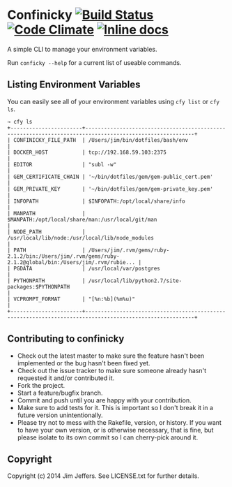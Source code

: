 # Confinicky [![Build Status](https://travis-ci.org/jimjeffers/confinicky.png)](https://travis-ci.org/jimjeffers/confinicky) [![Code Climate](https://codeclimate.com/github/jimjeffers/confinicky.png)](https://codeclimate.com/github/jimjeffers/confinicky) [![Inline docs](http://inch-ci.org/github/jimjeffers/confinicky.png)](http://inch-ci.org/github/jimjeffers/confinicky)

A simple CLI to manage your environment variables.

Run `conficky --help` for a current list of useable commands.

## Listing Environment Variables

You can easily see all of your environment variables using `cfy list` or `cfy ls`.

```
→ cfy ls
+-----------------------+---------------------------------------------------------------------------------------------------------+
| CONFINICKY_FILE_PATH  | /Users/jim/bin/dotfiles/bash/env                                                                        |
| DOCKER_HOST           | tcp://192.168.59.103:2375                                                                               |
| EDITOR                | "subl -w"                                                                                               |
| GEM_CERTIFICATE_CHAIN | '~/bin/dotfiles/gem/gem-public_cert.pem'                                                                |
| GEM_PRIVATE_KEY       | '~/bin/dotfiles/gem/gem-private_key.pem'                                                                |
| INFOPATH              | $INFOPATH:/opt/local/share/info                                                                         |
| MANPATH               | $MANPATH:/opt/local/share/man:/usr/local/git/man                                                        |
| NODE_PATH             | /usr/local/lib/node:/usr/local/lib/node_modules                                                         |
| PATH                  | /Users/jim/.rvm/gems/ruby-2.1.2/bin:/Users/jim/.rvm/gems/ruby-2.1.2@global/bin:/Users/jim/.rvm/rubie... |
| PGDATA                | /usr/local/var/postgres                                                                                 |
| PYTHONPATH            | /usr/local/lib/python2.7/site-packages:$PYTHONPATH                                                      |
| VCPROMPT_FORMAT       | "[%n:%b](%m%u)"                                                                                         |
+-----------------------+---------------------------------------------------------------------------------------------------------+
```

## Contributing to confinicky

* Check out the latest master to make sure the feature hasn't been implemented or the bug hasn't been fixed yet.
* Check out the issue tracker to make sure someone already hasn't requested it and/or contributed it.
* Fork the project.
* Start a feature/bugfix branch.
* Commit and push until you are happy with your contribution.
* Make sure to add tests for it. This is important so I don't break it in a future version unintentionally.
* Please try not to mess with the Rakefile, version, or history. If you want to have your own version, or is otherwise necessary, that is fine, but please isolate to its own commit so I can cherry-pick around it.

## Copyright

Copyright (c) 2014 Jim Jeffers. See LICENSE.txt for further details.
